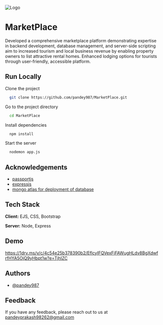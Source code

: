 
![Logo](https://upload.wikimedia.org/wikipedia/commons/thumb/6/67/Font_Awesome_5_solid_drafting-compass.svg/768px-Font_Awesome_5_solid_drafting-compass.svg.png?20180810205922)


# MarketPlace
Developed a comprehensive marketplace platform demonstrating expertise in backend development,
database management, and server-side scripting aim to increased tourism and local business revenue by enabling property owners to list attractive rental homes.
Enhanced lodging options for tourists through user-friendly, accessible platform.
## Run Locally

Clone the project

```bash
  git clone https://github.com/pandey987/MarketPlace.git
```

Go to the project directory

```bash
  cd MarketPlace
```

Install dependencies

```bash
  npm install
```

Start the server

```bash
  nodemon app.js
```


## Acknowledgements

 - [passportjs](https://www.passportjs.org/)
 - [expressjs](https://expressjs.com/en/5x/api.html#app)
 - [mongo atlas for deployment of database](https://www.mongodb.com/products/platform/atlas-database)


## Tech Stack

**Client:** EJS, CSS, Bootstrap

**Server:** Node, Express


## Demo

https://1drv.ms/v/c/4c54e25b378390b2/EflcyIFQVexFiFAWugHLdv8BgXdwfrfHYA5OjQ9yHbpt1w?e=TjhIZC


## Authors

- [@pandey987](https://github.com/pandey987)


## Feedback

If you have any feedback, please reach out to us at pandeyprakash98262@gmail.com

